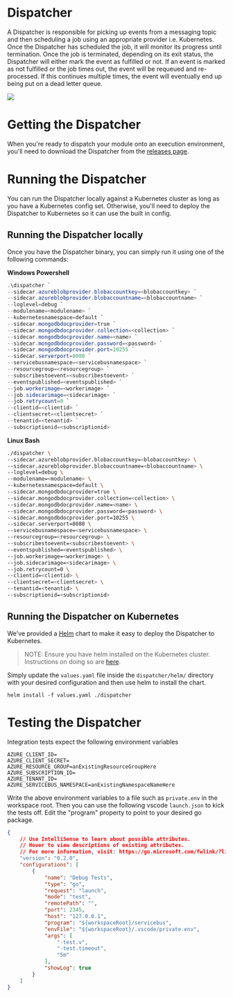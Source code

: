 # Dispatcher
A Dispatcher is responsible for picking up events from a messaging topic and then scheduling a job using an appropriate provider i.e. Kubernetes. Once the Dispatcher has scheduled the job, it will monitor its progress until termination. Once the job is terminated, depending on its exit status, the Dispatcher will either mark the event as fulfilled or not. If an event is marked as not fulfilled or the job times out, the event will be requeued and re-processed. If this continues multiple times, the event will eventually end up being put on a dead letter queue.

![](../docs/dispatcher.png)

# Getting the Dispatcher
When you're ready to dispatch your module onto an execution environment, you'll need to download the Dispatcher from the [releases page](https://github.com/lawrencegripper/ion/releases).

# Running the Dispatcher
You can run the Dispatcher locally against a Kubernetes cluster as long as you have a Kubernetes config set. Otherwise, you'll need to deploy the Dispatcher to Kubernetes so it can use the built in config.

## Running the Dispatcher locally
Once you have the Dispatcher binary, you can simply run it using one of the following commands:

**Windows Powershell**
```powershell
.\dispatcher `
--sidecar.azureblobprovider.blobaccountkey=<blobaccountkey> `
--sidecar.azureblobprovider.blobaccountname=<blobaccountname> `
--loglevel=debug `
--modulename=<modulename> `
--kubernetesnamespace=default `
--sidecar.mongodbdocprovider=true `
--sidecar.mongodbdocprovider.collection=<collection> `
--sidecar.mongodbdocprovider.name=<name> `
--sidecar.mongodbdocprovider.password=<password> `
--sidecar.mongodbdocprovider.port=10255 `
--sidecar.serverport=8080 `
--servicebusnamespace=<servicebusnamespace> `
--resourcegroup=<resourcegroup> `
--subscribestoevent=<subscribestoevent> `
--eventspublished=<eventspublished> `
--job.workerimage=<workerimage> `
--job.sidecarimage=<sidecarimage> `
--job.retrycount=0 `
--clientid=<clientid> `
--clientsecret=<clientsecret> `
--tenantid=<tenantid> `
--subscriptionid=<subscriptionid>
```

**Linux Bash**
```bash
./dispatcher \
--sidecar.azureblobprovider.blobaccountkey=<blobaccountkey> \
--sidecar.azureblobprovider.blobaccountname=<blobaccountname> \
--loglevel=debug \
--modulename=<modulename> \
--kubernetesnamespace=default \
--sidecar.mongodbdocprovider=true \
--sidecar.mongodbdocprovider.collection=<collection> \
--sidecar.mongodbdocprovider.name=<name> \
--sidecar.mongodbdocprovider.password=<password> \
--sidecar.mongodbdocprovider.port=10255 \
--sidecar.serverport=8080 \
--servicebusnamespace=<servicebusnamespace> \
--resourcegroup=<resourcegroup> \
--subscribestoevent=<subscribestoevent> \
--eventspublished=<eventspublished> \
--job.workerimage=<workerimage> \
--job.sidecarimage=<sidecarimage> \
--job.retrycount=0 \
--clientid=<clientid> \
--clientsecret=<clientsecret> \
--tenantid=<tenantid> \
--subscriptionid=<subscriptionid>
```

## Running the Dispatcher on Kubernetes
We've provided a [Helm](https://helm.sh/) chart to make it easy to deploy the Dispatcher to Kubernetes.

> NOTE: Ensure you have helm installed on the Kubernetes cluster. Instructions on doing so are [here](https://docs.helm.sh/using_helm/#installing-helm).

Simply update the `values.yaml` file inside the `dispatcher/helm/` directory with your desired configuration and then use
helm to install the chart.

`helm install -f values.yaml ./dispatcher`

# Testing the Dispatcher

Integration tests expect the following environment variables

```env
AZURE_CLIENT_ID=
AZURE_CLIENT_SECRET=
AZURE_RESOURCE_GROUP=anExistingResourceGroupHere
AZURE_SUBSCRIPTION_ID=
AZURE_TENANT_ID=
AZURE_SERVICEBUS_NAMESPACE=anExistingNamespaceNameHere

```
Write the above environment variables to a file such as `private.env` in the workspace root.
Then you can use the following vscode `launch.json` to kick the tests off. Edit the "program" property to point to your desired go package. 

```json
{
    // Use IntelliSense to learn about possible attributes.
    // Hover to view descriptions of existing attributes.
    // For more information, visit: https://go.microsoft.com/fwlink/?linkid=830387
    "version": "0.2.0",
    "configurations": [
        {
            "name": "Debug Tests",
            "type": "go",
            "request": "launch",
            "mode": "test",
            "remotePath": "",
            "port": 2345,
            "host": "127.0.0.1",
            "program": "${workspaceRoot}/servicebus",
            "envFile": "${workspaceRoot}/.vscode/private.env",
            "args": [
                "-test.v",  
                "-test.timeout",
                "5m"
            ],
            "showLog": true
        }
    ]
}
```
